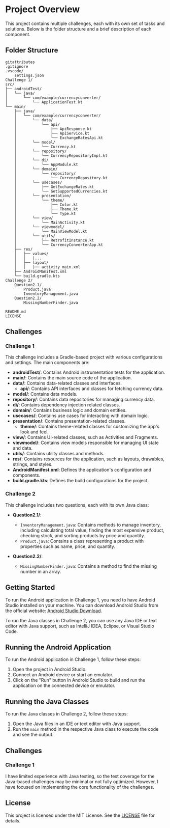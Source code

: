 
# Project Overview

This project contains multiple challenges, each with its own set of tasks and solutions. Below is the folder structure and a brief description of each component.

## Folder Structure
```
gitattributes
.gitignore
.vscode/
    settings.json
Challenge 1/
src/
├── androidTest/
│   └── java/
│       └── com/example/currencyconverter/
│           └── ApplicationTest.kt
└── main/
    ├── java/
    │   └── com/example/currencyconverter/
    │       └── data/
    │           └── api/
    │               ├── ApiResponse.kt
    │               ├── ApiService.kt
    │               └── ExchangeRatesApi.kt
    │       └── model/
    │           └── Currency.kt
    │       └── repository/
    │           └── CurrencyRepositoryImpl.kt
    │       └── di/
    │           └── AppModule.kt
    │       └── domain/
    │           └── repository/
    │               └── CurrencyRepository.kt
    │       └── usecases/
    │           ├── GetExchangeRates.kt
    │           └── GetSupportedCurrencies.kt
    │       └── presentation/
    │           └── theme/
    │               ├── Color.kt
    │               ├── Theme.kt
    │               └── Type.kt
    │       └── view/
    │           └── MainActivity.kt
    │       └── viewmodel/
    │           └── MainViewModel.kt
    │       └── utils/
    │           ├── RetrofitInstance.kt
    │           └── CurrencyConverterApp.kt
    ├── res/
    │   ├── values/
    │   │   |...
    │   ├── layout/
    │   │   ├── activity_main.xml
    ├── AndroidManifest.xml
    └── build.gradle.kts
Challenge 2/
    Question2.1/
        Product.java
        InventoryManagement.java
    Question2.2/
        MissingNumberFinder.java

README.md
LICENSE
```

## Challenges

### Challenge 1

This challenge includes a Gradle-based project with various configurations and settings. The main components are:


- **androidTest/**: Contains Android instrumentation tests for the application.
- **main/**: Contains the main source code of the application.
- **data/**: Contains data-related classes and interfaces.
  - **api/**: Contains API interfaces and classes for fetching currency data.
- **model/**: Contains data models.
- **repository/**: Contains data repositories for managing currency data.
- **di/**: Contains dependency injection related classes.
- **domain/**: Contains business logic and domain entities.
- **usecases/**: Contains use cases for interacting with domain logic.
- **presentation/**: Contains presentation-related classes.
  - **theme/**: Contains theme-related classes for customizing the app's look and feel.
- **view/**: Contains UI-related classes, such as Activities and Fragments.
- **viewmodel/**: Contains view models responsible for managing UI state and data.
- **utils/**: Contains utility classes and methods.
- **res/**: Contains resources for the application, such as layouts, drawables, strings, and styles.
- **AndroidManifest.xml**: Defines the application's configuration and components.
- **build.gradle.kts**: Defines the build configurations for the project.

### Challenge 2

This challenge includes two questions, each with its own Java class:

- **Question2.1/**:
  - `InventoryManagement.java`: Contains methods to manage inventory, including calculating total value, finding the most expensive product, checking stock, and sorting products by price and quantity.
  - `Product.java`: Contains a class representing a product with properties such as name, price, and quantity.

- **Question2.2/**:
  - `MissingNumberFinder.java`: Contains a method to find the missing number in an array.

## Getting Started

To run the Android application in Challenge 1, you need to have Android Studio installed on your machine. You can download Android Studio from the official website: [Android Studio Download](https://developer.android.com/studio).

To run the Java classes in Challenge 2, you can use any Java IDE or text editor with Java support, such as IntelliJ IDEA, Eclipse, or Visual Studio Code.

## Running the Android Application

To run the Android application in Challenge 1, follow these steps:

1. Open the project in Android Studio.
2. Connect an Android device or start an emulator.
3. Click on the "Run" button in Android Studio to build and run the application on the connected device or emulator.

## Running the Java Classes

To run the Java classes in Challenge 2, follow these steps:

1. Open the Java files in an IDE or text editor with Java support.
2. Run the `main` method in the respective Java class to execute the code and see the output.

## Challenges

### Challenge 1

I have limited experience with Java testing, so the test coverage for the Java-based challenges may be minimal or not fully optimized. However, I have focused on implementing the core functionality of the challenges.

## License

This project is licensed under the MIT License. See the [LICENSE](LICENSE) file for details.
